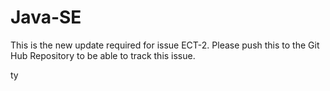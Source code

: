 # Java-SE

This is the new update required for issue ECT-2. Please push this to the 
Git Hub Repository to be able to track this issue.

ty
